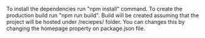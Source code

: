 To install the dependencies run "npm install" command.
To create the production build run "npm run build". Build will be created assuming that the project will be hosted under /reciepes/ folder. You can changes this by changing the homepage property on package.json file.

